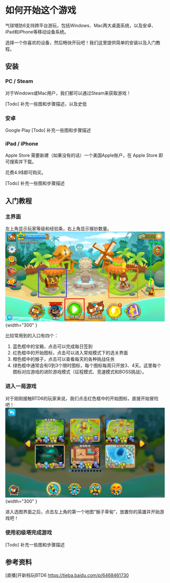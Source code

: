 # 如何开始这个游戏
气球塔防6支持跨平台游玩，包括Windows、Mac两大桌面系统，以及安卓、iPad和iPhone等移动设备系统。

选择一个你喜欢的设备，然后畅快开玩吧！我们这里提供简单的安装以及入门教程。

## 安装
### PC / Steam
对于Windows或Mac用户，我们都可以通过Steam来获取游戏！

[Todo] 补充一些图和步骤描述，以及史低

### 安卓
Google Play
[Todo] 补充一些图和步骤描述


### iPad / iPhone
Apple Store 需要新建（如果没有的话）一个美国Apple账户，在 Apple Store 即可搜索并下载。

花费4.9$即可购买。

[Todo] 补充一些图和步骤描述

## 入门教程
### 主界面
左上角显示玩家等级和经验条，右上角显示猴钞数量。
![主界面](主界面.jpg){width="300" }

比较常用到的入口有四个：
1. 蓝色框中的宝箱，点击可以完成每日签到
2. 红色框中的开始图标，点击可以进入常规模式下的选关界面
3. 橙色框中的猴子，点击可以查看每天的各种挑战任务
4. 绿色框中通常会有0到3个限时图标，每个图标每周只开放3、4天。这里每个图标对应游戏的进阶游戏模式（征程模式、竞速模式和BOSS挑战）。



### 进入一局游戏
对于刚刚接触BTD6的玩家来说，我们点击红色框中的开始图标，直接开始冒险吧！
![开始一局猴子草甸](开始一局猴子草甸.jpg){width="300" }

进入选图界面之后，点击左上角的第一个地图“猴子草甸”，放置你的英雄并开始游戏吧！

### 使用初级塔完成游戏
[Todo] 补充一些图和步骤描述

## 参考资料
[直播]开新档玩BTD6 https://tieba.baidu.com/p/6468461730
